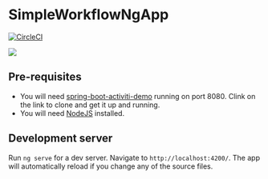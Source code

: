# SimpleWorkflowNgApp

[![CircleCI](https://circleci.com/gh/Artemas-Muzanenhamo/simple-workflow-ng-app/tree/develop.svg?style=svg)](https://circleci.com/gh/Artemas-Muzanenhamo/simple-workflow-ng-app/tree/develop)


<p align-"center">
  <img src="https://user-images.githubusercontent.com/29547780/45252623-9e0a5400-b351-11e8-960d-e6ce61cb2417.png"/>
</p>

## Pre-requisites

* You will need [spring-boot-activiti-demo](https://github.com/Artemas-Muzanenhamo/spring-boot-activiti-demo) running on port 8080. Clink on the link to clone and get it up and running. 
* You will need [NodeJS](https://nodejs.org/en/download/) installed.

## Development server

Run `ng serve` for a dev server. Navigate to `http://localhost:4200/`. The app will automatically reload if you change any of the source files.
